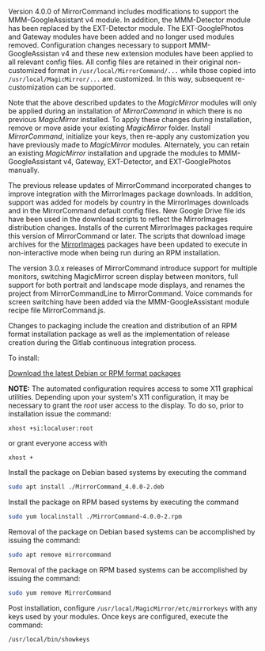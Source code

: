 Version 4.0.0 of MirrorCommand includes modifications to support the MMM-GoogleAssistant v4 module. In addition, the MMM-Detector module has been replaced by the EXT-Detector module. The EXT-GooglePhotos and Gateway modules have been added and no longer used modules removed. Configuration changes necessary to support MMM-GoogleAssistan v4 and these new extension modules have been applied to all relevant config files. All config files are retained in their original non-customized format in `/usr/local/MirrorCommand/...` while those copied into `/usr/local/MagicMirror/...` are customized. In this way, subsequent re-customization can be supported.

Note that the above described updates to the *MagicMirror* modules will only be applied during an installation of *MirrorCommand* in which there is no previous *MagicMirror* installed. To apply these changes during installation, remove or move aside your existing *MagicMirror* folder. Install *MirrorCommand*, initialize your keys, then re-apply any customization you have previously made to *MagicMirror* modules. Alternately, you can retain an existing *MagicMirror* installation and upgrade the modules to MMM-GoogleAssistant v4, Gateway, EXT-Detector, and EXT-GooglePhotos manually.

The previous release updates of MirrorCommand incorporated changes to improve integration with the MirrorImages package downloads. In addition, support was added for models by country in the MirrorImages downloads and in the MirrorCommand default config files. New Google Drive file ids have been used in the download scripts to reflect the MirrorImages distribution changes. Installs of the current MirrorImages packages require this version of MirrorCommand or later. The scripts that download image archives for the [MirrorImages](https://gitlab.com/doctorfree/MirrorImages) packages have been updated to execute in non-interactive mode when being run during an RPM installation.

The version 3.0.x releases of MirrorCommand introduce support for multiple monitors, switching MagicMirror screen display between monitors, full support for both portrait and landscape mode displays, and renames the project from MirrorCommandLine to MirrorCommand.  Voice commands for screen switching have been added via the MMM-GoogleAssistant module recipe file MirrorCommand.js.

Changes to packaging include the creation and distribution of an RPM format installation package as well as the implementation of release creation during the Gitlab continuous integration process.

To install:

[Download the latest Debian or RPM format packages](https://gitlab.com/doctorfree/MirrorCommand/-/releases)

**NOTE:** The automated configuration requires access to some X11 graphical utilities. Depending upon your system's X11 configuration, it may be necessary to grant the *root* user access to the display. To do so, prior to installation issue the command:

`xhost +si:localuser:root`

or grant everyone access with

`xhost +`

Install the package on Debian based systems by executing the command
```bash
sudo apt install ./MirrorCommand_4.0.0-2.deb
```

Install the package on RPM based systems by executing the command
```bash
sudo yum localinstall ./MirrorCommand-4.0.0-2.rpm
```

Removal of the package on Debian based systems can be accomplished by issuing the command:

```bash
sudo apt remove mirrorcommand
```

Removal of the package on RPM based systems can be accomplished by issuing the command:

```bash
sudo yum remove MirrorCommand
```

Post installation, configure `/usr/local/MagicMirror/etc/mirrorkeys` with any keys used by your modules. Once keys are configured, execute the command:

```bash
/usr/local/bin/showkeys
```

